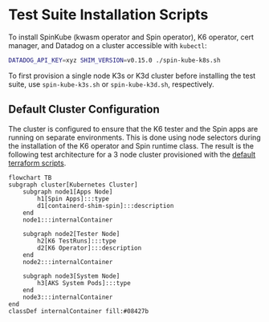 # Test Suite Installation Scripts

To install SpinKube (kwasm operator and Spin operator), K6 operator, cert manager, and Datadog on a cluster accessible with `kubectl`:

```sh
DATADOG_API_KEY=xyz SHIM_VERSION=v0.15.0 ./spin-kube-k8s.sh
```

To first provision a single node K3s or K3d cluster before installing the test suite, use `spin-kube-k3s.sh` or `spin-kube-k3d.sh`, respectively.

## Default Cluster Configuration

The cluster is configured to ensure that the K6 tester and the Spin apps are running on separate environments. This is done using node selectors during the installation of the K6 operator and Spin runtime class. The result is the following test architecture for a 3 node cluster provisioned with the [default terraform scripts](../terraform/azure/aks/).

```mermaid
flowchart TB
subgraph cluster[Kubernetes Cluster]
    subgraph node1[Apps Node]
        h1[Spin Apps]:::type
        d1[containerd-shim-spin]:::description
    end
    node1:::internalContainer

    subgraph node2[Tester Node]
        h2[K6 TestRuns]:::type
        d2[K6 Operator]:::description
    end
    node2:::internalContainer

    subgraph node3[System Node]
        h3[AKS System Pods]:::type
    end
    node3:::internalContainer
end
classDef internalContainer fill:#08427b
```
